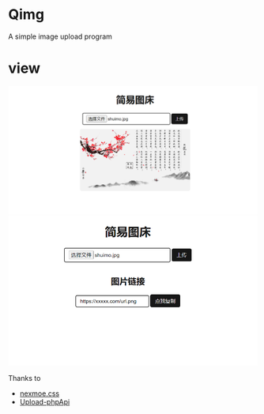 # Qimg
A simple image upload program

# view
![](https://github.com/anccnuer/Qimg/blob/main/view1.PNG?raw=true)
![](https://github.com/anccnuer/Qimg/blob/main/view2.PNG?raw=true)

Thanks to
+ [nexmoe.css](https://github.com/nexmoe/nexmoe.css)
+ [Upload-phpApi](https://github.com/blankxf/Upload-phpApi)
